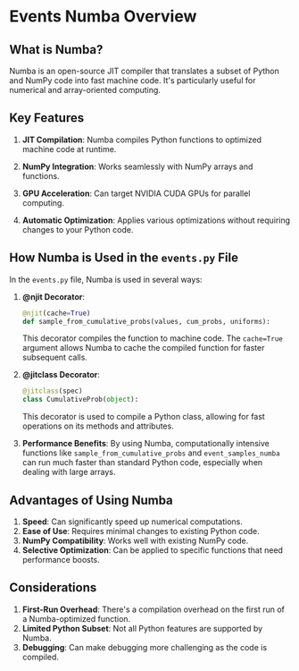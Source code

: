# Events Numba Overview

## What is Numba?

Numba is an open-source JIT compiler that translates a subset of Python and NumPy code into fast machine code. It's particularly useful for numerical and array-oriented computing.

## Key Features

1. **JIT Compilation**: Numba compiles Python functions to optimized machine code at runtime.

2. **NumPy Integration**: Works seamlessly with NumPy arrays and functions.

3. **GPU Acceleration**: Can target NVIDIA CUDA GPUs for parallel computing.

4. **Automatic Optimization**: Applies various optimizations without requiring changes to your Python code.

## How Numba is Used in the `events.py` File

In the `events.py` file, Numba is used in several ways:

1. **@njit Decorator**: 
   ```python
   @njit(cache=True)
   def sample_from_cumulative_probs(values, cum_probs, uniforms):
   ```
   This decorator compiles the function to machine code. The `cache=True` argument allows Numba to cache the compiled function for faster subsequent calls.

2. **@jitclass Decorator**:
   ```python
   @jitclass(spec)
   class CumulativeProb(object):
   ```
   This decorator is used to compile a Python class, allowing for fast operations on its methods and attributes.

3. **Performance Benefits**: By using Numba, computationally intensive functions like `sample_from_cumulative_probs` and `event_samples_numba` can run much faster than standard Python code, especially when dealing with large arrays.

## Advantages of Using Numba

1. **Speed**: Can significantly speed up numerical computations.
2. **Ease of Use**: Requires minimal changes to existing Python code.
3. **NumPy Compatibility**: Works well with existing NumPy code.
4. **Selective Optimization**: Can be applied to specific functions that need performance boosts.

## Considerations

1. **First-Run Overhead**: There's a compilation overhead on the first run of a Numba-optimized function.
2. **Limited Python Subset**: Not all Python features are supported by Numba.
3. **Debugging**: Can make debugging more challenging as the code is compiled.

